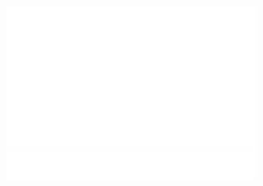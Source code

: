 <div align="center">
	<br />
	<a href="https://github.com/junhoyeo">
		<img src="./header.svg" />
	</a>
	<a href="https://github.com/junhoyeo?tab=repositories">
		<img src="./heart.svg" />
	</a>
</div>
